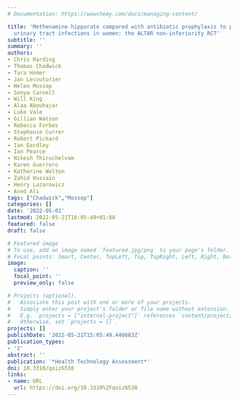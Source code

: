 ```yaml
---
# Documentation: https://wowchemy.com/docs/managing-content/

title: 'Methenamine hippurate compared with antibiotic prophylaxis to prevent recurrent
  urinary tract infections in women: the ALTAR non-inferiority RCT'
subtitle: ''
summary: ''
authors:
- Chris Harding
- Thomas Chadwick
- Tara Homer
- Jan Lecouturier
- Helen Mossop
- Sonya Carnell
- Will King
- Alaa Abouhajar
- Luke Vale
- Gillian Watson
- Rebecca Forbes
- Stephanie Currer
- Robert Pickard
- Ian Eardley
- Ian Pearce
- Nikesh Thiruchelvam
- Karen Guerrero
- Katherine Walton
- Zahid Hussain
- Henry Lazarowicz
- Ased Ali
tags: ["Chadwick","Mossop"]
categories: []
date: '2022-05-01'
lastmod: 2022-05-21T16:05:49+01:00
featured: false
draft: false

# Featured image
# To use, add an image named `featured.jpg/png` to your page's folder.
# Focal points: Smart, Center, TopLeft, Top, TopRight, Left, Right, BottomLeft, Bottom, BottomRight.
image:
  caption: ''
  focal_point: ''
  preview_only: false

# Projects (optional).
#   Associate this post with one or more of your projects.
#   Simply enter your project's folder or file name without extension.
#   E.g. `projects = ["internal-project"]` references `content/project/deep-learning/index.md`.
#   Otherwise, set `projects = []`.
projects: []
publishDate: '2022-05-21T15:05:49.440683Z'
publication_types:
- '2'
abstract: ''
publication: '*Health Technology Assessment*'
doi: 10.3310/qoiz6538
links:
- name: URL
  url: https://doi.org/10.3310%2Fqoiz6538
---
```

